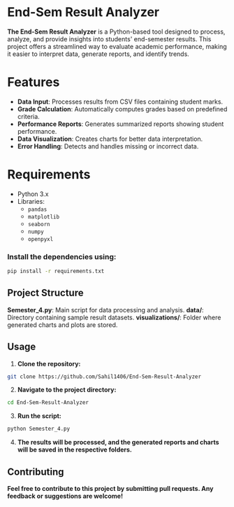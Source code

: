 # End-Sem Result Analyzer


**The End-Sem Result Analyzer** is a Python-based tool designed to process, analyze, and provide insights into students' end-semester results. This project offers a streamlined way to evaluate academic performance, making it easier to interpret data, generate reports, and identify trends.


# Features

- **Data Input**: Processes results from CSV files containing student marks.
- **Grade Calculation**: Automatically computes grades based on predefined criteria.
- **Performance Reports**: Generates summarized reports showing student performance.
- **Data Visualization**: Creates charts for better data interpretation.
- **Error Handling**: Detects and handles missing or incorrect data.

# Requirements
- Python 3.x
- Libraries:
  - `pandas`
  - `matplotlib`
  - `seaborn`
  - `numpy`
  - `openpyxl`

### Install the dependencies using:

```bash
pip install -r requirements.txt
```

## Project Structure
**Semester_4.py**: Main script for data processing and analysis.
**data/**: Directory containing sample result datasets.
**visualizations/**: Folder where generated charts and plots are stored.

## Usage

1. **Clone the repository:**
```bash
git clone https://github.com/Sahil1406/End-Sem-Result-Analyzer
```

2. **Navigate to the project directory:**

```bash
cd End-Sem-Result-Analyzer
```
3. **Run the script:**

```python
python Semester_4.py
```

4. **The results will be processed, and the generated reports and charts will be saved in the respective folders.**

## Contributing
**Feel free to contribute to this project by submitting pull requests. Any feedback or suggestions are welcome!**
